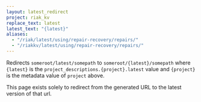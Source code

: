 ```yaml
---
layout: latest_redirect
project: riak_kv
replace_text: latest
latest_text: "{latest}"
aliases:
  - "/riak/latest/using/repair-recovery/repairs/"
  - "/riakkv/latest/using/repair-recovery/repairs/"
---
```


Redirects `someroot/latest/somepath` to `someroot/{latest}/somepath` 
where `{latest}` is the `project_descriptions.{project}.latest` value
and `{project}` is the metadata value of `project` above.

This page exists solely to redirect from the generated URL to the latest version of
that url.


